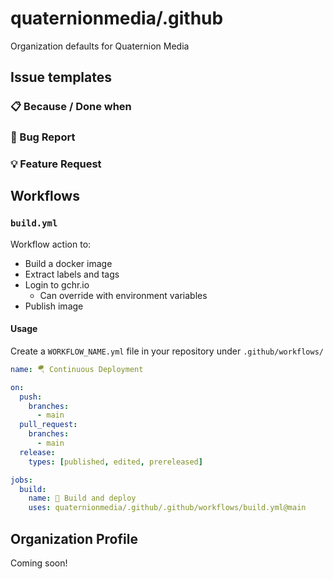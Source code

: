 # quaternionmedia/.github

Organization defaults for Quaternion Media

## Issue templates

### 📋 Because / Done when

### 🐛 Bug Report

### 💡 Feature Request

## Workflows

### `build.yml`

Workflow action to:

- Build a docker image
- Extract labels and tags
- Login to gchr.io
  - Can override with environment variables
- Publish image

#### Usage

Create a `WORKFLOW_NAME.yml` file in your repository under `.github/workflows/`

```yml
name: 🪂 Continuous Deployment

on:
  push:
    branches:
      - main
  pull_request:
    branches:
      - main
  release:
    types: [published, edited, prereleased]

jobs:
  build:
    name: 🔨 Build and deploy
    uses: quaternionmedia/.github/.github/workflows/build.yml@main
```

## Organization Profile

Coming soon!
